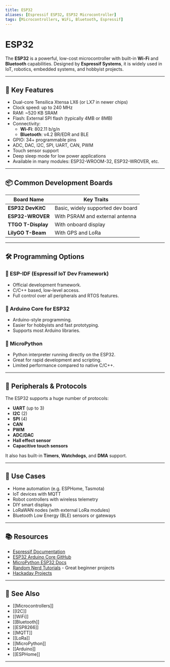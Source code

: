 ```yaml
---
title: ESP32
aliases: [Espressif ESP32, ESP32 Microcontroller]
tags: [Microcontrollers, WiFi, Bluetooth, Espressif]
---
```


# ESP32

The **ESP32** is a powerful, low-cost microcontroller with built-in **Wi-Fi** and **Bluetooth** capabilities. Designed by **Espressif Systems**, it is widely used in IoT, robotics, embedded systems, and hobbyist projects.

---

## 🔧 Key Features

- Dual-core Tensilica Xtensa LX6 (or LX7 in newer chips)
- Clock speed: up to 240 MHz
- RAM: ~520 KB SRAM
- Flash: External SPI flash (typically 4MB or 8MB)
- Connectivity:
  - **Wi-Fi**: 802.11 b/g/n
  - **Bluetooth**: v4.2 BR/EDR and BLE
- GPIO: 34+ programmable pins
- ADC, DAC, I2C, SPI, UART, CAN, PWM
- Touch sensor support
- Deep sleep mode for low power applications
- Available in many modules: ESP32-WROOM-32, ESP32-WROVER, etc.

---

## 📦 Common Development Boards

| Board Name            | Key Traits                          |
|-----------------------|-------------------------------------|
| **ESP32 DevKitC**     | Basic, widely supported dev board   |
| **ESP32-WROVER**      | With PSRAM and external antenna     |
| **TTGO T-Display**    | With onboard display                |
| **LilyGO T-Beam**     | With GPS and LoRa                   |

---

## 🛠️ Programming Options

### 🔹 ESP-IDF (Espressif IoT Dev Framework)
- Official development framework.
- C/C++ based, low-level access.
- Full control over all peripherals and RTOS features.

### 🔹 Arduino Core for ESP32
- Arduino-style programming.
- Easier for hobbyists and fast prototyping.
- Supports most Arduino libraries.

### 🔹 MicroPython
- Python interpreter running directly on the ESP32.
- Great for rapid development and scripting.
- Limited performance compared to native C/C++.

---

## 🔌 Peripherals & Protocols

The ESP32 supports a huge number of protocols:

- **UART** (up to 3)
- **I2C** (2)
- **SPI** (4)
- **CAN**
- **PWM**
- **ADC/DAC**
- **Hall effect sensor**
- **Capacitive touch sensors**

It also has built-in **Timers**, **Watchdogs**, and **DMA** support.

---

## 🧠 Use Cases

- Home automation (e.g. ESPHome, Tasmota)
- IoT devices with MQTT
- Robot controllers with wireless telemetry
- DIY smart displays
- LoRaWAN nodes (with external LoRa modules)
- Bluetooth Low Energy (BLE) sensors or gateways

---

## 📚 Resources

- [Espressif Documentation](https://docs.espressif.com/projects/esp-idf/en/latest/esp32/)
- [ESP32 Arduino Core GitHub](https://github.com/espressif/arduino-esp32)
- [MicroPython ESP32 Docs](https://docs.micropython.org/en/latest/esp32/)
- [Random Nerd Tutorials](https://randomnerdtutorials.com/projects-esp32/) - Great beginner projects
- [Hackaday Projects](https://hackaday.io/projects/tag/ESP32)

---

## 🔗 See Also

- [[Microcontrollers]]
- [[I2C]]
- [[WiFi]]
- [[Bluetooth]]
- [[ESP8266]]
- [[MQTT]]
- [[LoRa]]
- [[MicroPython]]
- [[Arduino]]
- [[ESPHome]]

---
